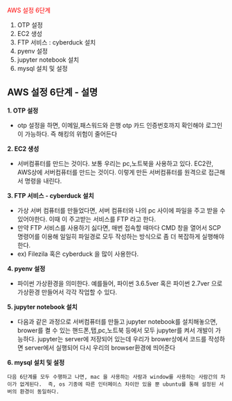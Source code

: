 <span style="color:red"> AWS 설정 6단계</span>

1. OTP 설정
2. EC2 생성
3. FTP 서비스 : cyberduck 설치
4. pyenv 설정
5. jupyter notebook 설치
6. mysql 설치 및 설정

## AWS 설정 6단계 - 설명

__1. OTP 설정__
- otp 설정을 하면, 이메일,패스워드와 은행 otp 카드 인증번호까지 확인해야 로그인이 가능하다. 즉 해킹의 위험이 줄어든다

__2. EC2 생성__
- 서버컴퓨터를 만드는 것이다. 보통 우리는 pc,노트북을 사용하고 있다. EC2란, AWS상에 서버컴퓨터를 만드는 것이다. 이렇게 만든 서버컴퓨터를 원격으로 접근해서 명령을 내린다.

__3. FTP 서비스 - cyberduck 설치__
- 가상 서버 컴퓨터를 만들었다면, 서버 컴퓨터와 나의 pc 사이에 파일을 주고 받을 수 있어야한다. 이때 이 주고받는 서비스를 FTP 라고 한다. 
- 만약 FTP 서비스를 사용하기 싫다면, 매번 접속할 때마다 CMD 창을 열어서 SCP 명령어를 이용해 일일히 파일경로 모두 작성하는 방식으로 좀 더 복잡하게 실행해야한다.
- ex) Filezila 혹은 cyberduck 을 많이 사용한다.  

__4. pyenv 설정__
- 파이썬 가상환경을 의미한다. 예를들어, 파이썬 3.6.5ver 혹은 파이썬 2.7ver 으로 가상환경 만들어서 각각 작업할 수 있다.

__5. jupyter notebook 설치__
- 다음과 같은 과정으로 서버컴퓨터를 만들고 jupyter notebook를 설치해놓으면, brower를 켤 수 있는 핸드폰,탭,pc,노트북 등에서 모두 jupyter를 켜서 개발이 가능하다. jupyter는 server에 저장되어 있는데 우리가 brower상에서 코드를 작성하면 server에서 실행되어 다시 우리의 browser환경에 띄어준다

__6. mysql 설치 및 설정__


`다음 6단계를 모두 수행하고 나면, mac 을 사용하는 사람과 window를 사용하는 사람간의 차이가 없게된다. 
즉, os 기종에 따른 인터페이스 차이만 있을 뿐 ubuntu를 통해 설정된 서버의 환경이 동일하다.`

